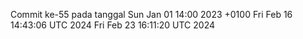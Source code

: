Commit ke-55 pada tanggal Sun Jan 01 14:00 2023 +0100
Fri Feb 16 14:43:06 UTC 2024
Fri Feb 23 16:11:20 UTC 2024

